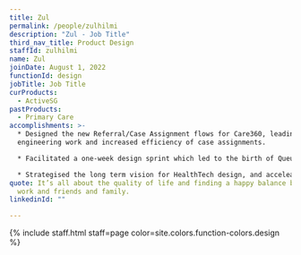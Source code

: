 ```yaml
---
title: Zul
permalink: /people/zulhilmi
description: "Zul - Job Title"
third_nav_title: Product Design
staffId: zulhilmi
name: Zul
joinDate: August 1, 2022
functionId: design
jobTitle: Job Title
curProducts:
  - ActiveSG
pastProducts:
  - Primary Care
accomplishments: >-
  * Designed the new Referral/Case Assignment flows for Care360, leading to less
  engineering work and increased efficiency of case assignments. 

  * Facilitated a one-week design sprint which led to the birth of Queue, Diverter, and Patient Tracker, and also pushed for the product to be used live by clinics. 

  * Strategised the long term vision for HealthTech design, and acceleated the speed of design and development for the consolidated patient and clinic experience.
quote: It’s all about the quality of life and finding a happy balance between
  work and friends and family.
linkedinId: ""

---
```


{% include staff.html staff=page color=site.colors.function-colors.design %}
